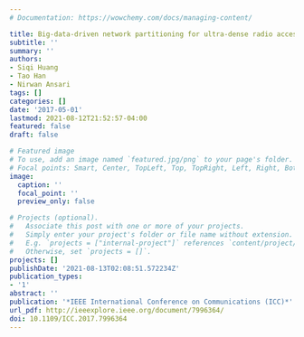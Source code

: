 ```yaml
---
# Documentation: https://wowchemy.com/docs/managing-content/

title: Big-data-driven network partitioning for ultra-dense radio access networks
subtitle: ''
summary: ''
authors:
- Siqi Huang
- Tao Han
- Nirwan Ansari
tags: []
categories: []
date: '2017-05-01'
lastmod: 2021-08-12T21:52:57-04:00
featured: false
draft: false

# Featured image
# To use, add an image named `featured.jpg/png` to your page's folder.
# Focal points: Smart, Center, TopLeft, Top, TopRight, Left, Right, BottomLeft, Bottom, BottomRight.
image:
  caption: ''
  focal_point: ''
  preview_only: false

# Projects (optional).
#   Associate this post with one or more of your projects.
#   Simply enter your project's folder or file name without extension.
#   E.g. `projects = ["internal-project"]` references `content/project/deep-learning/index.md`.
#   Otherwise, set `projects = []`.
projects: []
publishDate: '2021-08-13T02:08:51.572234Z'
publication_types:
- '1'
abstract: ''
publication: '*IEEE International Conference on Communications (ICC)*'
url_pdf: http://ieeexplore.ieee.org/document/7996364/
doi: 10.1109/ICC.2017.7996364
---
```

